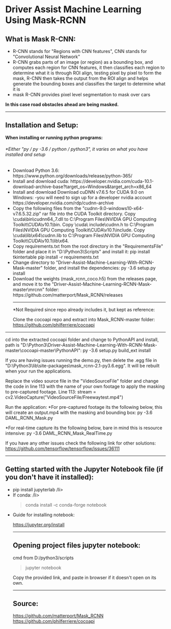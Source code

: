 # Driver Assist Machine Learning Using Mask-RCNN

## What is Mask R-CNN:

<ul>
 	<li> R-CNN stands for "Regions with CNN features", CNN stands for "Convolutional Neural Network" </li>
  <li> R-CNN grabs parts of an image (or region) as a bounding box, and computes each region for CNN features, it then classifies each region to determine what it is through ROI align, testing pixel by pixel to form the mask, R-CNN then takes the output from the ROI align and helps generate the bounding boxes and classifies the target to determine what it is </li>
<li> mask R-CNN provides pixel level segmentation to mask over cars </li>
</ul>

<strong> In this case road obstacles ahead are being masked. </strong>

<hr>

## Installation and Setup:

<strong> When installing or running python programs: </strong>

  <h6> *Either "py / py -3.6 / python / python3", it varies on what you have installed and setup </h6>
  
<ul>
<li> 
Download Python 3.6:
https://www.python.org/downloads/release/python-365/ </li>
 	
 <li> 
Install and download cuda:
https://developer.nvidia.com/cuda-10.1-download-archive-base?target_os=Windows&target_arch=x86_64 </li>
 
<li> 
Install and download Download cuDNN v7.6.5 for CUDA 9.0 on Windows: 
-you will need to sign up for a developer nvidia account
https://developer.nvidia.com/rdp/cudnn-archive 
</li>

<li> 
Copy the following files from the "cudnn-9.0-windows10-x64-v7.6.5.32.zip" rar file into the CUDA Toolkit directory.
Copy <installpath>\cuda\bin\cudnn64_7.dll to C:\Program Files\NVIDIA GPU Computing Toolkit\CUDA\v10.1\bin.
Copy <installpath>\cuda\ include\cudnn.h to C:\Program Files\NVIDIA GPU Computing Toolkit\CUDA\v10.1\include.
Copy <installpath>\cuda\lib\x64\cudnn.lib to C:\Program Files\NVIDIA GPU Computing Toolkit\CUDA\v10.1\lib\x64. 
 </li>

 <li> 
Copy requirements.txt from the root directory in the "RequirementsFile" folder and place it in "D:\Python3\Scripts" and install it:
pip install tkintertable
pip install -r requirements.txt 
</li>

 <li> 
Change directory to "Driver-Assist-Machine-Learning-With-RCNN-Mask-master" folder, and install the dependencies:
py -3.6 setup.py install
 </li>

<li> 
Download the weights (mask_rcnn_coco.h5) from the releases page, and move it to the "Driver-Assist-Machine-Learning-RCNN-Mask-master\mrcnn" folder:
https://github.com/matterport/Mask_RCNN/releases 
</li>

<hr>
*Not Required since repo already includes it, but kept as reference:

Clone the cocoapi repo and extract into Mask_RCNN-master folder:
https://github.com/philferriere/cocoapi

</ul>

<hr>

cd into the extracted cocoapi folder and change to PythonAPI and install, path is "D:\Python3\Driver-Assist-Machine-Learning-With-RCNN-Mask-master\cocoapi-master\PythonAPI":
py -3.6 setup.py build_ext install

If you are having issues running the demo.py, then delete the .egg file in "D:\Python3\lib\site-packages\mask_rcnn-2.1-py3.6.egg".
It will be rebuilt when your run the applications.

Replace the video source file in the "VideoSourceFile" folder and change the code in line 113 with the name of your own footage to apply the masking to pre-captured footage.
Line 113:  stream = cv2.VideoCapture("VideoSourceFile/Freewaytest.mp4")

Run the application:
*For pre-captured footage its the following below, this will create an output.mp4 with the masking and bounding box:
py -3.6 DAML_RCNN_Mask.py

*For real-time capture its the following below, bare in mind this is resource intensive:
py -3.6 DAML_RCNN_Mask_RealTime.py

If you have any other issues check the following link for other solutions:
https://github.com/tensorflow/tensorflow/issues/36111

<hr>

## Getting started with the Jupyter Notebook file (if you don't have it installed):

<ul>
<li> 
pip install jupyterlab
/li>
<li>
If conda:
/li>
 
> conda install -c conda-forge notebook
 
<li>
Guide for installing notebook:
 </li>
 
https://jupyter.org/install

<hr>

## Opening project files jupyter notebook:

cmd from D:/python3/scripts
> jupyter notebook

Copy the provided link, and paste in browser if it doesn't open on its own.

<hr>

## Source:

https://github.com/matterport/Mask_RCNN
https://github.com/philferriere/cocoapi

